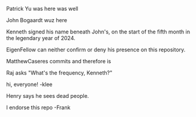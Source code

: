 Patrick Yu was here was well

John Bogaardt wuz here

Kenneth signed his name beneath John's, on the start of the fifth month in the legendary year of 2024.

EigenFellow can neither confirm or deny his presence on this repository.

MatthewCaseres commits and therefore is

Raj asks "What's the frequency, Kenneth?"

hi, everyone! -klee

Henry says he sees dead people.

I endorse this repo -Frank
